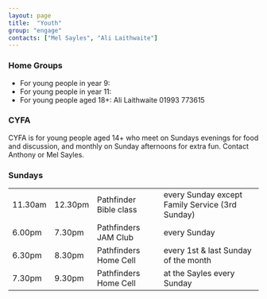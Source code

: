 ```yaml
---
layout: page
title:  "Youth"
group: "engage"
contacts: ["Mel Sayles", "Ali Laithwaite"]
---
```


### Home Groups

* For young people in year 9:
* For young people in year 11:
* For young people aged 18+: Ali Laithwaite 01993 773615

### CYFA
CYFA is for young people aged 14+ who meet on Sundays evenings for food and discussion, and monthly on Sunday afternoons for extra fun. Contact Anthony or Mel Sayles.

### Sundays

|         |         |                        |                                                 |
| ------- | ------- | ---------------------- | ----------------------------------------------- |
| 11.30am | 12.30pm | Pathfinder Bible class | every Sunday except Family Service (3rd Sunday) |
| 6.00pm  | 7.30pm  | Pathfinders JAM Club   | every Sunday                                    |
| 6.30pm  | 8.30pm  | Pathfinders Home Cell  | every 1st & last Sunday of the month            |
| 7.30pm  | 9.30pm  | Pathfinders Home Cell  | at the Sayles every Sunday                      |
